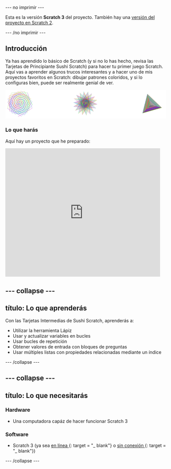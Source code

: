 \--- no imprimir \---

Esta es la versión **Scratch 3** del proyecto. También hay una [versión del proyecto en Scratch 2](https://projects.raspberrypi.org/en/projects/cd-intermediate-scratch-sushi-scratch2).

\--- /no imprimir \---

## Introducción

Ya has aprendido lo básico de Scratch (y si no lo has hecho, revisa las Tarjetas de Principiante Sushi Scratch) para hacer tu primer juego Scratch. Aquí vas a aprender algunos trucos interesantes y a hacer uno de mis proyectos favoritos en Scratch: dibujar patrones coloridos, y si lo configuras bien, puede ser realmente genial de ver.

![](images/pen1.png)

### Lo que harás

Aquí hay un proyecto que he preparado:

<div class="scratch-preview">
  <iframe allowtransparency="true" width="485" height="402" src="https://scratch.mit.edu/projects/embed/205355399/?autostart=false" frameborder="0"></iframe>
</div>

## \--- collapse \---

## título: Lo que aprenderás

Con las Tarjetas Intermedias de Sushi Scratch, aprenderás a:

+ Utilizar la herramienta Lápiz
+ Usar y actualizar variables en bucles
+ Usar bucles de repetición
+ Obtener valores de entrada con bloques de preguntas
+ Usar múltiples listas con propiedades relacionadas mediante un índice

\--- /collapse \---

## \--- collapse \---

## título: Lo que necesitarás

### Hardware

+ Una computadora capáz de hacer funcionar Scratch 3

### Software

+ Scratch 3 (ya sea [ en línea ](https://scratch.mit.edu/projects/editor/) {: target = "_ blank"} o [ sin conexión ](https://scratch.mit.edu/download/) {: target = "_ blank"})

\--- /collapse \---